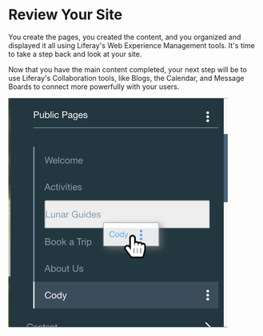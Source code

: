 # Review Your Site

You create the pages, you created the content, and you organized and displayed 
it all using Liferay's Web Experience Management tools. It's time to take a 
step back and look at your site.

Now that you have the main content completed, your next step will be to use 
Liferay's Collaboration tools, like Blogs, the Calendar, and Message Boards to
connect more powerfully with your users.

![Figure x: IMAGE](../../../images/001-drag-cody.png)

